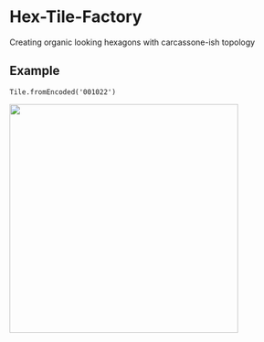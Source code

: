 # Hex-Tile-Factory
Creating organic looking hexagons with carcassone-ish topology

## Example

`Tile.fromEncoded('001022')`

<img src="https://user-images.githubusercontent.com/3457668/91667615-4cdb6800-eb06-11ea-9905-715a8db86667.png" width=400>
